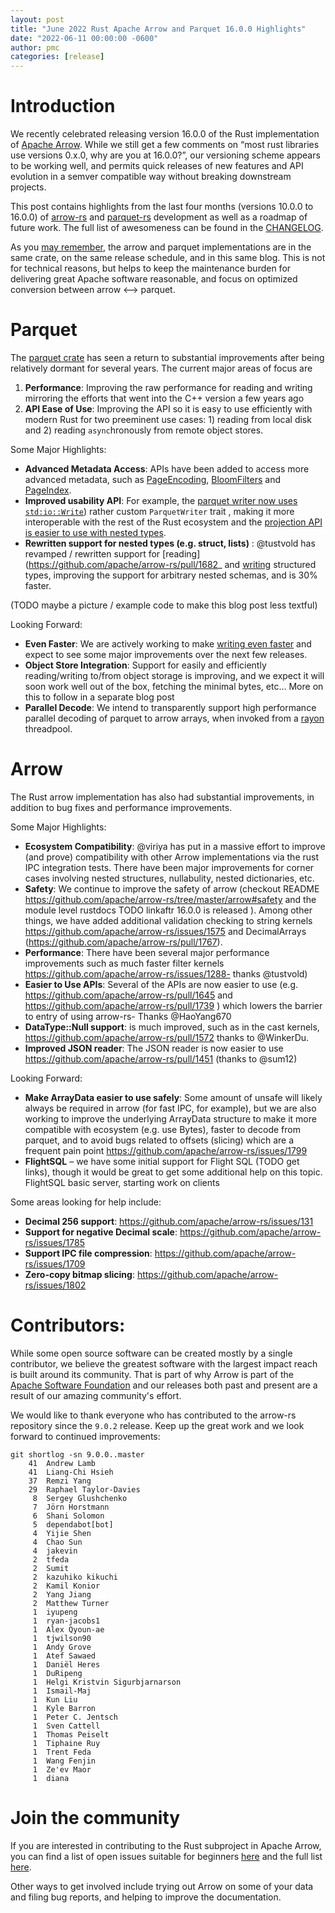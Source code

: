 ```yaml
---
layout: post
title: "June 2022 Rust Apache Arrow and Parquet 16.0.0 Highlights"
date: "2022-06-11 00:00:00 -0600"
author: pmc
categories: [release]
---
```

<!--
{% comment %}
Licensed to the Apache Software Foundation (ASF) under one or more
contributor license agreements.  See the NOTICE file distributed with
this work for additional information regarding copyright ownership.
The ASF licenses this file to you under the Apache License, Version 2.0
(the "License"); you may not use this file except in compliance with
the License.  You may obtain a copy of the License at

http://www.apache.org/licenses/LICENSE-2.0

Unless required by applicable law or agreed to in writing, software
distributed under the License is distributed on an "AS IS" BASIS,
WITHOUT WARRANTIES OR CONDITIONS OF ANY KIND, either express or implied.
See the License for the specific language governing permissions and
limitations under the License.
{% endcomment %}
-->


# Introduction


We recently celebrated releasing version 16.0.0 of the Rust implementation of [Apache Arrow](https://arrow.apache.org/). While we still get a few comments on “most rust libraries use versions 0.x.0, why are you at 16.0.0?”, our versioning scheme appears to be working well, and permits quick releases of new features and API evolution in a semver compatible way without breaking downstream projects.

This post contains highlights from the last four months (versions
10.0.0 to 16.0.0) of
[arrow-rs](https://github.com/apache/arrow-rs/arrow) and
[parquet-rs](https://github.com/apache/arrow-rs/parquet) development
as well as a roadmap of future work. The full list of awesomeness can
be found in the
[CHANGELOG](https://github.com/apache/arrow-rs/blob/master/CHANGELOG.md).

As you [may remember](https://github.com/apache/arrow-rs/issues/1715), the arrow and parquet implementations are in the same crate, on the same release schedule, and in this same blog. This is not for technical reasons, but helps to keep the maintenance burden for delivering great Apache software reasonable, and  focus on optimized conversion between arrow <--> parquet.

# Parquet
The [parquet crate](https://crates.io/crates/parquet) has seen a return to substantial improvements after being relatively dormant for several years. The current major areas of focus are

1. **Performance**: Improving the raw performance for reading and writing mirroring the efforts that went into the C++ version a few years ago
2. **API Ease of Use**: Improving the API so it is easy to use efficiently with modern Rust for two preeminent use cases: 1) reading from local disk and 2) reading `async`hronously from remote object stores.

Some Major Highlights:

* **Advanced Metadata Access**: APIs have been added to access more advanced metadata, such as [PageEncoding](https://github.com/apache/arrow-rs/pull/1322), [BloomFilters](https://github.com/apache/arrow-rs/pull/1309) and [PageIndex](https://github.com/apache/arrow-rs/pull/1762).
* **Improved usability API**: For example, the [parquet writer now uses `std:io::Write`](https://github.com/apache/arrow-rs/pull/1719)) rather custom `ParquetWriter` trait , making it more interoperable with the rest of the Rust ecosystem and the [projection API is easier to use with nested types](https://github.com/apache/arrow-rs/pull/1716).
* **Rewritten support for nested types (e.g. struct, lists)** : @tustvold has revamped / rewritten support for [reading](https://github.com/apache/arrow-rs/pull/1682_ and [writing](https://github.com/apache/arrow-rs/pull/1746) structured types, improving the support for arbitrary nested schemas, and is 30% faster.

(TODO maybe a picture / example code to make this blog post less textful)

Looking Forward:

* **Even Faster**: We are actively working to make [writing even faster](https://github.com/apache/arrow-rs/issues/1764) and expect to see some major improvements over the next few releases.
* **Object Store Integration**: Support for easily and efficiently reading/writing to/from object storage is improving, and we expect it will soon work well out of the box, fetching the minimal bytes, etc... More on this to follow in a separate blog post
* **Parallel Decode**: We intend to transparently support high performance parallel decoding of parquet to arrow arrays, when invoked from a [rayon](https://crates.io/crates/rayon) threadpool.

# Arrow

The Rust arrow implementation has also had substantial improvements, in addition to bug fixes and performance improvements.

Some Major Highlights:

* **Ecosystem Compatibility**: @viriya has put in a massive effort to improve (and prove) compatibility with other Arrow implementations via the rust IPC integration tests. There have been major improvements for corner cases involving nested structures, nullabulity, nested dictionaries, etc.
* **Safety**: We continue to improve the safety of arrow (checkout README https://github.com/apache/arrow-rs/tree/master/arrow#safety and the module level rustdocs TODO linkaftr 16.0.0 is released ). Among other things, we have added additional validation checking to string kernels https://github.com/apache/arrow-rs/issues/1575 and DecimalArrays (https://github.com/apache/arrow-rs/pull/1767).
* **Performance**: There have been several major performance improvements such as much faster filter kernels https://github.com/apache/arrow-rs/issues/1288- thanks  @tustvold)
* **Easier to Use APIs**: Several of the APIs are now easier to use (e.g. https://github.com/apache/arrow-rs/pull/1645 and https://github.com/apache/arrow-rs/pull/1739 ) which lowers the barrier to entry of using arrow-rs- Thanks  @HaoYang670
* **DataType::Null support**: is much improved, such as in the cast kernels, https://github.com/apache/arrow-rs/pull/1572 thanks to @WinkerDu.
* **Improved JSON reader**: The JSON reader is now easier to use https://github.com/apache/arrow-rs/pull/1451 (thanks to @sum12)

Looking Forward:
* **Make ArrayData easier to use safely**: Some amount of unsafe will likely always be required in arrow (for fast IPC, for example), but we are also working to improve the underlying ArrayData structure to make it more compatible with ecosystem (e.g. use Bytes), faster to decode from parquet, and to avoid bugs related to offsets (slicing) which are a frequent pain point https://github.com/apache/arrow-rs/issues/1799
* **FlightSQL** – we have some initial support for Flight SQL (TODO get links), though it would be great to get some additional help on this topic. FlightSQL basic server, starting work on clients

Some areas looking for help include:

* **Decimal 256 support**: <https://github.com/apache/arrow-rs/issues/131>
* **Support for negative Decimal scale**: <https://github.com/apache/arrow-rs/issues/1785>
* **Support IPC file compression**: <https://github.com/apache/arrow-rs/issues/1709>
* **Zero-copy bitmap slicing**: <https://github.com/apache/arrow-rs/issues/1802>


# Contributors:

While some open source software can be created mostly by a single contributor, we believe the greatest software with the largest impact reach is built around its community. That is part of why Arrow is part of the [Apache Software Foundation](https://www.apache.org/) and our releases both past and present are a result of our amazing community's effort.

We would like to thank everyone who has contributed to the arrow-rs repository since the `9.0.2` release. Keep up the great work and we look forward to continued improvements:

```console
git shortlog -sn 9.0.0..master
    41  Andrew Lamb
    41  Liang-Chi Hsieh
    37  Remzi Yang
    29  Raphael Taylor-Davies
     8  Sergey Glushchenko
     7  Jörn Horstmann
     6  Shani Solomon
     5  dependabot[bot]
     4  Yijie Shen
     4  Chao Sun
     4  jakevin
     2  tfeda
     2  Sumit
     2  kazuhiko kikuchi
     2  Kamil Konior
     2  Yang Jiang
     2  Matthew Turner
     1  iyupeng
     1  ryan-jacobs1
     1  Alex Qyoun-ae
     1  tjwilson90
     1  Andy Grove
     1  Atef Sawaed
     1  Daniël Heres
     1  DuRipeng
     1  Helgi Kristvin Sigurbjarnarson
     1  Ismail-Maj
     1  Kun Liu
     1  Kyle Barron
     1  Peter C. Jentsch
     1  Sven Cattell
     1  Thomas Peiselt
     1  Tiphaine Ruy
     1  Trent Feda
     1  Wang Fenjin
     1  Ze'ev Maor
     1  diana
```

# Join the community

If you are interested in contributing to the Rust subproject in Apache Arrow, you can find a list of open issues
suitable for beginners [here](https://github.com/apache/arrow-rs/issues?q=is%3Aissue+is%3Aopen+label%3A%22good+first+issue%22)
and the full list [here](https://github.com/apache/arrow-rs/issues).

Other ways to get involved include trying out Arrow on some of your data and filing bug reports, and helping to
improve the documentation.
